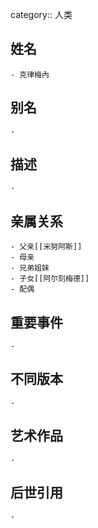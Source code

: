 category:: 人类
## 姓名
	- 克律梅內
## 别名
	-
## 描述
	-
## 亲属关系
	- 父亲[[米努阿斯]]
	- 母亲
	- 兄弟姐妹
	- 子女[[阿尔刻梅德]]
	- 配偶
## 重要事件
	-
## 不同版本
	-
## 艺术作品
	-
## 后世引用
	-
